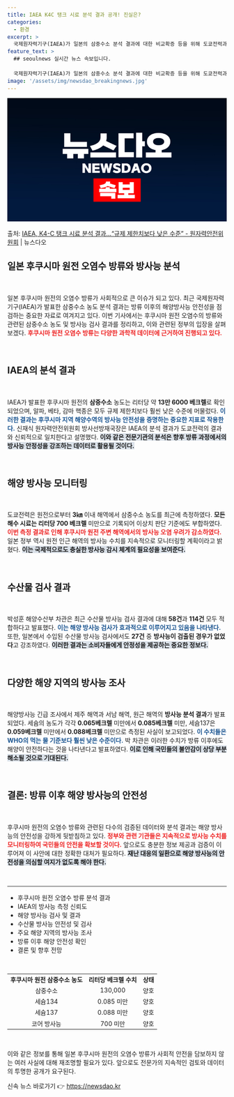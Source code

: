 ```yaml
---
title: IAEA K4C 탱크 시료 분석 결과 공개! 진실은?
categories:
  - 환경
excerpt: >
  국제원자력기구(IAEA)가 일본의 삼중수소 분석 결과에 대한 비교확증 등을 위해 도쿄전력과 같은 시기 K4-…
feature_text: >
  ## seoulnews 실시간 뉴스 속보입니다.

  국제원자력기구(IAEA)가 일본의 삼중수소 분석 결과에 대한 비교확증 등을 위해 도쿄전력과 같은 시기 K4-…
image: '/assets/img/newsdao_breakingnews.jpg'
---
```


![뉴스다오 속보](/assets/img/newsdao_breakingnews.jpg)

<p>출처: <a href="https://newsdao.kr/2034" rel="dofollow">IAEA, K4-C 탱크 시료 분석 결과…“규제 제한치보다 낮은 수준” - 원자력안전위원회</a> | 뉴스다오</p>

<h2 data-ke-size="size26">일본 후쿠시마 원전 오염수 방류와 방사능 분석</h2>

<p data-ke-size="size16">&nbsp;</p>

<p data-ke-size="size16">일본 후쿠시마 원전의 오염수 방류가 사회적으로 큰 이슈가 되고 있다. 최근 국제원자력기구(IAEA)가 발표한 삼중수소 농도 분석 결과는 방류 이후의 해양방사능 안전성을 점검하는 중요한 자료로 여겨지고 있다. 이번 기사에서는 후쿠시마 원전 오염수의 방류와 관련된 삼중수소 농도 및 방사능 검사 결과를 정리하고, 이와 관련된 정부의 입장을 살펴보겠다. <b><span style="color: #ee2323;">후쿠시마 원전 오염수 방류는 다양한 과학적 데이터에 근거하여 진행되고 있다.</span></b></p>

<p data-ke-size="size16">&nbsp;</p>

<h2 data-ke-size="size26">IAEA의 분석 결과</h2>

<p data-ke-size="size16">&nbsp;</p>

<p data-ke-size="size16">IAEA가 발표한 후쿠시마 원전의 <b>삼중수소</b> 농도는 리터당 약 <b>13만 6000 베크렐</b>로 확인되었으며, 알파, 베타, 감마 핵종은 모두 규제 제한치보다 훨씬 낮은 수준에 머물렀다. <b><span style="color: #1a5490;">이러한 결과는 후쿠시마 지역 해양수역의 방사능 안전성을 증명하는 중요한 지표로 작용한다.</span></b> 신재식 원자력안전위원회 방사선방재국장은 IAEA의 분석 결과가 도쿄전력의 결과와 신뢰적으로 일치한다고 설명했다. <b><span style="background-color: #21538527;">이와 같은 전문기관의 분석은 향후 방류 과정에서의 방사능 안정성을 강조하는 데이터로 활용될 것이다.</span></b></p>

<p data-ke-size="size16">&nbsp;</p>

<h2 data-ke-size="size26">해양 방사능 모니터링</h2>

<p data-ke-size="size16">&nbsp;</p>

<p data-ke-size="size16">도쿄전력은 원전으로부터 <b>3㎞</b> 이내 해역에서 삼중수소 농도를 최근에 측정하였다. <b>모든 해수 시료는 리터당 <b>700 베크렐</b></b> 미만으로 기록되어 이상치 판단 기준에도 부합하였다. <b><span style="color: #ee2323;">이번 측정 결과로 인해 후쿠시마 원전 주변 해역에서의 방사능 오염 우려가 감소하였다.</span></b> 일본 정부 역시 원전 인근 해역의 방사능 수치를 지속적으로 모니터링할 계획이라고 밝혔다. <b><span style="background-color: #21538527;">이는 국제적으로도 충실한 방사능 감시 체계의 필요성을 보여준다.</span></b></p>

<p data-ke-size="size16">&nbsp;</p>

<h2 data-ke-size="size26">수산물 검사 결과</h2>

<p data-ke-size="size16">&nbsp;</p>

<p data-ke-size="size16">박성훈 해양수산부 차관은 최근 수산물 방사능 검사 결과에 대해 <b>58건</b>과 <b>114건</b> 모두 적합하다고 발표했다. <b><span style="color: #1a5490;">이는 해양 방사능 검사가 효과적으로 이루어지고 있음을 나타낸다.</span></b> 또한, 일본에서 수입된 수산물 방사능 검사에서도 <b>27건</b> 중 <b>방사능이 검출된 경우가 없었다</b>고 강조하였다. <b><span style="background-color: #21538527;">이러한 결과는 소비자들에게 안정성을 제공하는 중요한 정보다.</span></b></p>

<p data-ke-size="size16">&nbsp;</p>

<h2 data-ke-size="size26">다양한 해양 지역의 방사능 조사</h2>

<p data-ke-size="size16">&nbsp;</p>

<p data-ke-size="size16">해양방사능 긴급 조사에서 제주 해역과 서남 해역, 원근 해역의 <b>방사능 분석 결과</b>가 발표되었다. 세슘의 농도가 각각 <b>0.065베크렐</b> 미만에서 <b>0.085베크렐</b> 미만, 세슘137은 <b>0.059베크렐</b> 미만에서 <b>0.088베크렐</b> 미만으로 측정된 사실이 보고되었다. <b><span style="color: #1a5490;">이 수치들은 WHO의 먹는 물 기준보다 훨씬 낮은 수준이다.</span></b> 박 차관은 이러한 수치가 방류 이후에도 해양이 안전하다는 것을 나타낸다고 발표하였다. <b><span style="background-color: #21538527;">이로 인해 국민들의 불안감이 상당 부분 해소될 것으로 기대된다.</span></b></p>

<p data-ke-size="size16">&nbsp;</p>

<h2 data-ke-size="size26">결론: 방류 이후 해양 방사능의 안전성</h2>

<p data-ke-size="size16">&nbsp;</p>

<p data-ke-size="size16">후쿠시마 원전의 오염수 방류와 관련된 다수의 검증된 데이터와 분석 결과는 해양 방사능의 안전성을 강하게 뒷받침하고 있다. <b><span style="color: #ee2323;">정부와 관련 기관들은 지속적으로 방사능 수치를 모니터링하여 국민들의 안전을 확보할 것이다.</span></b> 앞으로도 충분한 정보 제공과 검증이 이루어져 이 사안에 대한 정확한 대처가 필요하다. <b><span style="background-color: #21538527;">재난 대응의 일환으로 해양 방사능의 안전성을 의심할 여지가 없도록 해야 한다.</span></b></p>

<p data-ke-size="size16">&nbsp;</p>

<hr style="height:3px; border:none; background-color:#aaa;">

<ul>
<li>후쿠시마 원전 오염수 방류 분석 결과</li>
<li>IAEA의 방사능 측정 신뢰도</li>
<li>해양 방사능 검사 및 결과</li>
<li>수산물 방사능 안전성 및 검사</li>
<li>주요 해양 지역의 방사능 조사</li>
<li>방류 이후 해양 안전성 확인</li>
<li>결론 및 향후 전망</li>
</ul>

<p data-ke-size="size16">&nbsp;</p>

<table style="width: 100%; border-collapse: collapse;">
<tr>
<td style="text-align: center; height: 17px;"><b>후쿠시마 원전 삼중수소 농도</b></td>
<td style="text-align: center; height: 17px;"><b>리터당 베크렐 수치</b></td>
<td style="text-align: center; height: 17px;"><b>상태</b></td>
</tr>
<tr>
<td style="text-align: center; height: 17px;">삼중수소</td>
<td style="text-align: center; height: 17px;">130,000</td>
<td style="text-align: center; height: 17px;">양호</td>
</tr>
<tr>
<td style="text-align: center; height: 17px;">세슘134</td>
<td style="text-align: center; height: 17px;">0.085 미만</td>
<td style="text-align: center; height: 17px;">양호</td>
</tr>
<tr>
<td style="text-align: center; height: 17px;">세슘137</td>
<td style="text-align: center; height: 17px;">0.088 미만</td>
<td style="text-align: center; height: 17px;">양호</td>
</tr>
<tr>
<td style="text-align: center; height: 17px;">코어 방사능</td>
<td style="text-align: center; height: 17px;">700 미만</td>
<td style="text-align: center; height: 17px;">양호</td>
</tr>
</table>

<p data-ke-size="size16">&nbsp;</p>

<p data-ke-size="size16">이와 같은 정보를 통해 일본 후쿠시마 원전의 오염수 방류가 사회적 안전을 담보하지 않는 여러 사실에 대해 재조명할 필요가 있다. 앞으로도 전문가의 지속적인 검토와 데이터의 투명한 공개가 요구된다.</p> 

신속 뉴스 바로가기 👉 <a href="https://newsdao.kr" rel="dofollow">https://newsdao.kr</a>



